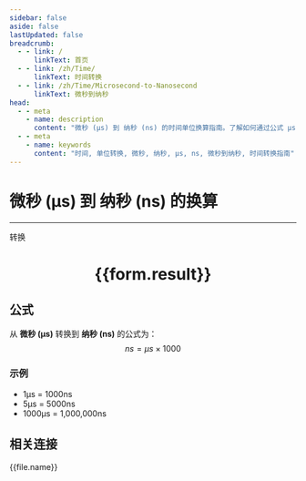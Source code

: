 ```yaml
---
sidebar: false
aside: false
lastUpdated: false
breadcrumb:
  - - link: /
      linkText: 首页
  - - link: /zh/Time/
      linkText: 时间转换
  - - link: /zh/Time/Microsecond-to-Nanosecond
      linkText: 微秒到纳秒
head:
  - - meta
    - name: description
      content: "微秒 (μs) 到 纳秒 (ns) 的时间单位换算指南。了解如何通过公式 μs × 1,000 转换为纳秒。"
  - - meta
    - name: keywords
      content: "时间, 单位转换, 微秒, 纳秒, μs, ns, 微秒到纳秒, 时间转换指南"
---
```

# 微秒 (μs) 到 纳秒 (ns) 的换算

---
<script setup>
import { onMounted, reactive, inject, ref } from 'vue'
import { NButton,NForm ,NFormItem,NInput,NInputNumber,NSelect,NCard,useMessage,NGrid ,NGi  } from 'naive-ui'
import { defineClientComponent } from 'vitepress'
import { Time } from '../../files';

const convert = inject('convert')

const form = reactive({
  number: null,
  result: '',
})

const convertHandler = () => {
  if (form.number !== null && !isNaN(form.number)) {
    const convertedValue = parseFloat(form.number) * 1000
    form.result = `${form.number}μs = ${convertedValue.toFixed(0)}ns`
  } else {
    form.result = '请输入有效的数值。'
  }
}
</script>

<n-form size="large" :model="form">
  <n-form-item label="微秒 (μs)">
    <n-input-number v-model:value="form.number" placeholder="输入微秒" style="width: 100%" />
  </n-form-item>
  <n-form-item>
    <n-button type="primary" @click="convertHandler" block>转换</n-button>
  </n-form-item>
</n-form>

<n-card  embedded :bordered="false" hoverable>
  <div  style="text-align:center">
    <h1>{{form.result}}</h1>
  </div>
</n-card>

## 公式

从 **微秒 (μs)** 转换到 **纳秒 (ns)** 的公式为：
$$ ns = \mu s \times 1000 $$

### 示例
- 1μs = 1000ns
- 5μs = 5000ns
- 1000μs = 1,000,000ns
## 相关连接
<n-grid x-gap="12" :cols="4">
  <n-gi v-for="(file, index) in Time" :key="index">
    <n-button
      text
      tag="a"
      :href="file.path"
      type="primary"
    >
      {{file.name}}
    </n-button>
  </n-gi>
</n-grid>